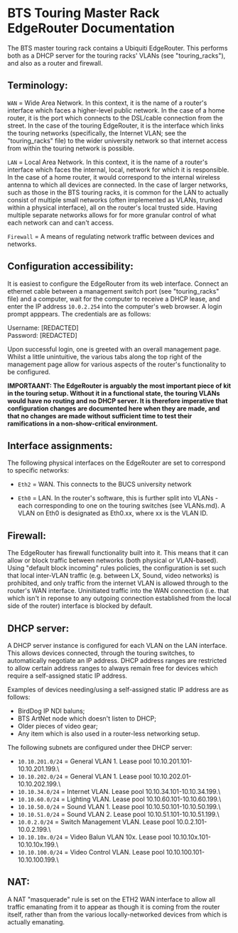 BTS Touring Master Rack EdgeRouter Documentation
================================================

The BTS master touring rack contains a Ubiquiti EdgeRouter. This performs both as a DHCP server for the touring racks' VLANs (see "touring_racks"), and also
as a router and firewall.

Terminology:
------------

`WAN` =   Wide Area Network. In this context, it is the name of a router's interface which faces a higher-level public network. In the case of a home router, it is the
          port which connects to the DSL/cable connection from the street. In the case of the touring EdgeRouter, it is the interface which links the
          touring networks (specifically, the Internet VLAN; see the "touring_racks" file) to the wider university network so that internet access from within the
          touring network is possible.
          
`LAN` = Local Area Network. In this context, it is the name of a router's interface which faces the internal, local, network for which it is responsible. In the case
        of a home router, it would correspond to the internal wireless antenna to which all devices are connected. In the case of larger networks,
        such as those in the BTS touring racks, it is common for the LAN to actually consist of multiple small networks (often implemented as
        VLANs, trunked within a physical interface), all on the router's
        local trusted side. Having multiple separate networks allows for for more granular control of what each network can and can't access.
        
`Firewall`  = A means of regulating network traffic between devices and networks.

Configuration accessibility:
----------------------------

It is easiest to configure the EdgeRouter from its web interface. Connect an ethernet cable between a management switch port (see "touring_racks" file)
and a computer, wait for the computer to receive a DHCP lease, and enter the IP address `10.0.2.254` into the computer's web browser. A login prompt apppears. The credentials are as follows:

Username: [REDACTED]\
Password: [REDACTED]

Upon successful login, one is greeted with an overall management page. Whilst a little unintuitive, the various tabs along the top right of the management page allow for various aspects of the router's functionality to be configured.

**IMPORTAANT: The EdgeRouter is arguably the most important piece of kit in the touring setup. Without it in a functional state, the touring VLANs
would have no routing and no DHCP server. It is therefore imperative that configuration changes are documented here when they are made, and that no changes are made without sufficient time to test their ramifications in a non-show-critical environment.**

Interface assignments:
----------------------

The following physical interfaces on the EdgeRouter are set to correspond to specific networks:

- `Eth2`  = WAN. This connects to the BUCS university network

- `Eth0`  = LAN. In the router's software, this is further split into VLANs - each corresponding to one on the touring switches (see VLANs.md).
            A VLAN on Eth0 is designated as Eth0.xx, where xx is the VLAN ID.

Firewall:
---------

The EdgeRouter has firewall functionality built into it. This means that it can allow or block traffic between networks (both physical or VLAN-based).
Using "default block incoming" rules policies, the configuration is set such that local inter-VLAN traffic (e.g. between LX, Sound, video networks) is 
prohibited, and only traffic from the
internet VLAN is allowed through to the router's WAN interface. Uninitiated traffic into the WAN connection (i.e. that which isn't in reponse to any
outgoing connection established from the local side of the router) interface is blocked by default.

DHCP server:
------------

A DHCP server instance is configured for each VLAN on the LAN interface. This allows devices connected, through the touring switches, to automatically
negotiate an IP address. DHCP address ranges are restricted to allow certain address ranges to always remain free for devices which require a self-assigned
static IP address.

Examples of devices needing/using a self-assigned static IP address are as follows:

- BirdDog IP NDI baluns;
- BTS ArtNet node which doesn't listen to DHCP;
- Older pieces of video gear;
- Any item which is also used in a router-less networking setup.

The following subnets are configured under thee DHCP server:

- `10.10.201.0/24`  = General VLAN 1. Lease pool 10.10.201.101-10.10.201.199.\
- `10.10.202.0/24`  = General VLAN 1. Lease pool 10.10.202.01-10.10.202.199.\
- `10.10.34.0/24`   = Internet VLAN. Lease pool 10.10.34.101-10.10.34.199.\
- `10.10.60.0/24`   = Lighting VLAN. Lease pool 10.10.60.101-10.10.60.199.\
- `10.10.50.0/24`   = Sound VLAN 1. Lease pool 10.10.50.101-10.10.50.199.\
- `10.10.51.0/24`   = Sound VLAN 2. Lease pool 10.10.51.101-10.10.51.199.\
- `10.0.2.0/24`     = Switch Management VLAN. Lease pool 10.0.2.101-10.0.2.199.\
- `10.10.10x.0/24`  = Video Balun VLAN 10x. Lease pool 10.10.10x.101-10.10.10x.199.\
- `10.10.100.0/24`  = Video Control VLAN. Lease pool 10.10.100.101-10.10.100.199.\

NAT:
----

A NAT "masquerade" rule is set on the ETH2 WAN interface to allow all traffic emanating from it to appear as though it is coming from the router itself,
rather than from the various locally-networked devices from which is actually emanating.
